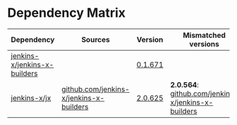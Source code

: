 # Dependency Matrix

Dependency | Sources | Version | Mismatched versions
---------- | ------- | ------- | -------------------
[jenkins-x/jenkins-x-builders](https://github.com/jenkins-x/jenkins-x-builders.git) |  | [0.1.671]() | 
[jenkins-x/jx](https://github.com/jenkins-x/jx.git) | [github.com/jenkins-x/jenkins-x-builders](https://github.com/jenkins-x/jenkins-x-builders) | [2.0.625](https://github.com/jenkins-x/jx/releases/tag/v2.0.625) | **2.0.564**: [github.com/jenkins-x/jenkins-x-builders](https://github.com/jenkins-x/jenkins-x-builders)
